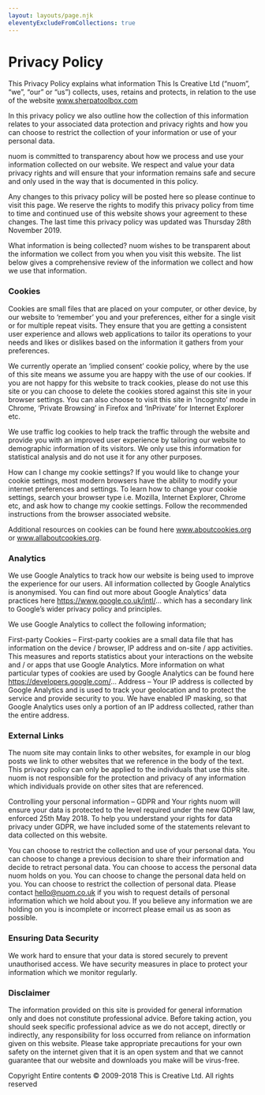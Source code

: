 ```yaml
---
layout: layouts/page.njk
eleventyExcludeFromCollections: true
---
```

# Privacy Policy

This Privacy Policy explains what information This Is Creative Ltd (“nuom”, “we”, “our” or “us”) collects, uses, retains and protects, in relation to the use of the website www.sherpatoolbox.com

In this privacy policy we also outline how the collection of this information relates to your associated data protection and privacy rights and how you can choose to restrict the collection of your information or use of your personal data.

nuom is committed to transparency about how we process and use your information collected on our website. We respect and value your data privacy rights and will ensure that your information remains safe and secure and only used in the way that is documented in this policy.

Any changes to this privacy policy will be posted here so please continue to visit this page. We reserve the rights to modify this privacy policy from time to time and continued use of this website shows your agreement to these changes. The last time this privacy policy was updated was Thursday 28th November 2019.

What information is being collected?
nuom wishes to be transparent about the information we collect from you when you visit this website. The list below gives a comprehensive review of the information we collect and how we use that information.

### Cookies
Cookies are small files that are placed on your computer, or other device, by our website to ‘remember’ you and your preferences, either for a single visit or for multiple repeat visits. They ensure that you are getting a consistent user experience and allows web applications to tailor its operations to your needs and likes or dislikes based on the information it gathers from your preferences.

We currently operate an ‘implied consent’ cookie policy, where by the use of this site means we assume you are happy with the use of our cookies. If you are not happy for this website to track cookies, please do not use this site or you can choose to delete the cookies stored against this site in your browser settings. You can also choose to visit this site in ‘incognito’ mode in Chrome, ‘Private Browsing’ in Firefox and ‘InPrivate’ for Internet Explorer etc.

We use traffic log cookies to help track the traffic through the website and provide you with an improved user experience by tailoring our website to demographic information of its visitors. We only use this information for statistical analysis and do not use it for any other purposes.

How can I change my cookie settings?
If you would like to change your cookie settings, most modern browsers have the ability to modify your internet preferences and settings. To learn how to change your cookie settings, search your browser type i.e. Mozilla, Internet Explorer, Chrome etc, and ask how to change my cookie settings. Follow the recommended instructions from the browser associated website.

Additional resources on cookies can be found here www.aboutcookies.org or www.allaboutcookies.org.

### Analytics

We use Google Analytics to track how our website is being used to improve the experience for our users. All information collected by Google Analytics is anonymised. You can find out more about Google Analytics’ data practices here https://www.google.co.uk/intl/... which has a secondary link to Google’s wider privacy policy and principles.

We use Google Analytics to collect the following information;

First-party Cookies – First-party cookies are a small data file that has information on the device / browser, IP address and on-site / app activities. This measures and reports statistics about your interactions on the website and / or apps that use Google Analytics. More information on what particular types of cookies are used by Google Analytics can be found here https://developers.google.com/... Address – Your IP address is collected by Google Analytics and is used to track your geolocation and to protect the service and provide security to you. We have enabled IP masking, so that Google Analytics uses only a portion of an IP address collected, rather than the entire address.

### External Links
The nuom site may contain links to other websites, for example in our blog posts we link to other websites that we reference in the body of the text. This privacy policy can only be applied to the individuals that use this site. nuom is not responsible for the protection and privacy of any information which individuals provide on other sites that are referenced.

Controlling your personal information – GDPR and Your rights
nuom will ensure your data is protected to the level required under the new GDPR law, enforced 25th May 2018. To help you understand your rights for data privacy under GDPR, we have included some of the statements relevant to data collected on this website.

You can choose to restrict the collection and use of your personal data.
You can choose to change a previous decision to share their information and decide to retract personal data.
You can choose to access the personal data nuom holds on you.
You can choose to change the personal data held on you.
You can choose to restrict the collection of personal data.
Please contact hello@nuom.co.uk if you wish to request details of personal information which we hold about you. If you believe any information we are holding on you is incomplete or incorrect please email us as soon as possible.

### Ensuring Data Security
We work hard to ensure that your data is stored securely to prevent unauthorised access. We have security measures in place to protect your information which we monitor regularly.

### Disclaimer
The information provided on this site is provided for general information only and does not constitute professional advice. Before taking action, you should seek specific professional advice as we do not accept, directly or indirectly, any responsibility for loss occurred from reliance on information given on this website. Please take appropriate precautions for your own safety on the internet given that it is an open system and that we cannot guarantee that our website and downloads you make will be virus-free.

Copyright Entire contents © 2009-2018 This is Creative Ltd. All rights reserved